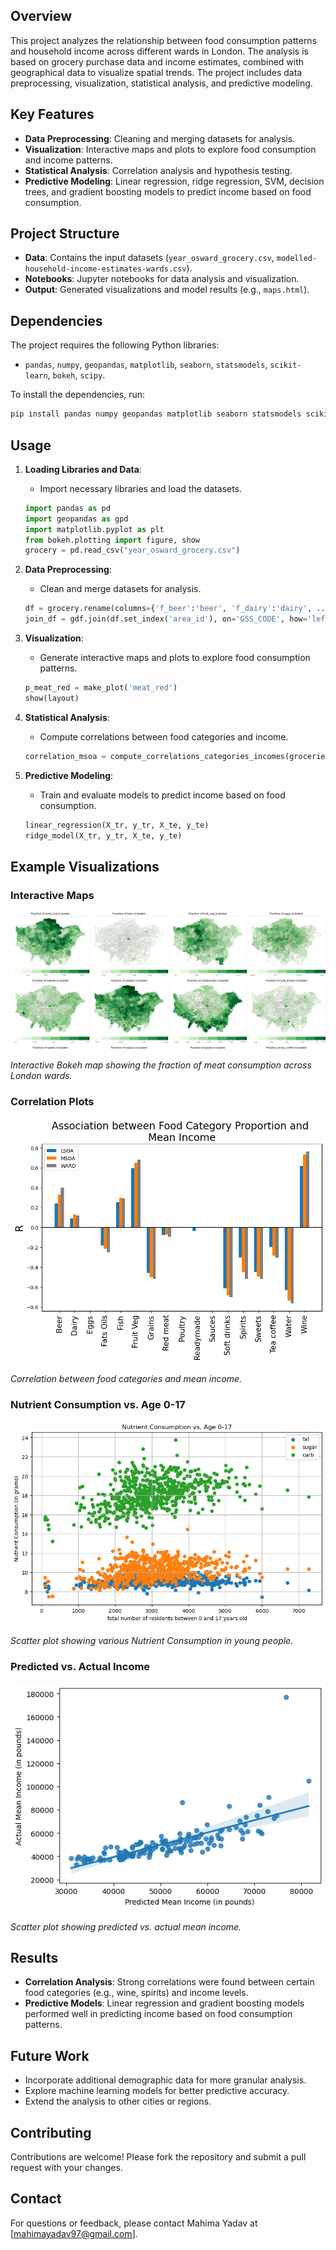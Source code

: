 ## Overview
This project analyzes the relationship between food consumption patterns and household income across different wards in London. The analysis is based on grocery purchase data and income estimates, combined with geographical data to visualize spatial trends. The project includes data preprocessing, visualization, statistical analysis, and predictive modeling.

## Key Features
- **Data Preprocessing**: Cleaning and merging datasets for analysis.
- **Visualization**: Interactive maps and plots to explore food consumption and income patterns.
- **Statistical Analysis**: Correlation analysis and hypothesis testing.
- **Predictive Modeling**: Linear regression, ridge regression, SVM, decision trees, and gradient boosting models to predict income based on food consumption.

## Project Structure
- **Data**: Contains the input datasets (`year_osward_grocery.csv`, `modelled-household-income-estimates-wards.csv`).
- **Notebooks**: Jupyter notebooks for data analysis and visualization.
- **Output**: Generated visualizations and model results (e.g., `maps.html`).

## Dependencies
The project requires the following Python libraries:
- `pandas`, `numpy`, `geopandas`, `matplotlib`, `seaborn`, `statsmodels`, `scikit-learn`, `bokeh`, `scipy`.

To install the dependencies, run:
```bash
pip install pandas numpy geopandas matplotlib seaborn statsmodels scikit-learn bokeh scipy
```

## Usage
1. **Loading Libraries and Data**:
   - Import necessary libraries and load the datasets.
   ```python
   import pandas as pd
   import geopandas as gpd
   import matplotlib.pyplot as plt
   from bokeh.plotting import figure, show
   grocery = pd.read_csv("year_osward_grocery.csv")
   ```

2. **Data Preprocessing**:
   - Clean and merge datasets for analysis.
   ```python
   df = grocery.rename(columns={'f_beer':'beer', 'f_dairy':'dairy', ...})
   join_df = gdf.join(df.set_index('area_id'), on='GSS_CODE', how='left')
   ```

3. **Visualization**:
   - Generate interactive maps and plots to explore food consumption patterns.
   ```python
   p_meat_red = make_plot('meat_red')
   show(layout)
   ```

4. **Statistical Analysis**:
   - Compute correlations between food categories and income.
   ```python
   correlation_msoa = compute_correlations_categories_incomes(groceries_income_msoa, income='mean_income')
   ```

5. **Predictive Modeling**:
   - Train and evaluate models to predict income based on food consumption.
   ```python
   linear_regression(X_tr, y_tr, X_te, y_te)
   ridge_model(X_tr, y_tr, X_te, y_te)
   ```

## Example Visualizations
### Interactive Maps
![Interactive Map of Food Consumption](https://github.com/mahimayadav97/Tesco-Dataset-Analysis/blob/main/images/Interactive%20Bokeh%20Maps.png)

*Interactive Bokeh map showing the fraction of meat consumption across London wards.*

### Correlation Plots
![Correlation Plot](https://github.com/mahimayadav97/Tesco-Dataset-Analysis/blob/main/images/Correlation%20Plot.png)

*Correlation between food categories and mean income.*

### Nutrient Consumption vs. Age 0-17
![Nutriuent Consumption](https://github.com/mahimayadav97/Tesco-Dataset-Analysis/blob/main/images/Nutrient%20consumption%20in%20young%20people.png)

*Scatter plot showing various Nutrient Consumption in young people.*

### Predicted vs. Actual Income
![Predicted vs. Actual Income](https://github.com/mahimayadav97/Tesco-Dataset-Analysis/blob/main/images/Predicted%20vs.%20Actual%20Income.png)

*Scatter plot showing predicted vs. actual mean income.*

## Results
- **Correlation Analysis**: Strong correlations were found between certain food categories (e.g., wine, spirits) and income levels.
- **Predictive Models**: Linear regression and gradient boosting models performed well in predicting income based on food consumption patterns.

## Future Work
- Incorporate additional demographic data for more granular analysis.
- Explore machine learning models for better predictive accuracy.
- Extend the analysis to other cities or regions.

## Contributing
Contributions are welcome! Please fork the repository and submit a pull request with your changes.

## Contact
For questions or feedback, please contact Mahima Yadav at [mahimayadav97@gmail.com].
